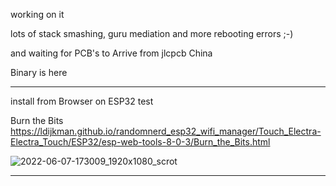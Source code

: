 working on it

lots of stack smashing, guru mediation and more rebooting errors ;-)

and waiting for PCB's to Arrive from jlcpcb China 

Binary is here

---

install from Browser on ESP32 test

Burn the Bits https://ldijkman.github.io/randomnerd_esp32_wifi_manager/Touch_Electra-Electra_Touch/ESP32/esp-web-tools-8-0-3/Burn_the_Bits.html

![2022-06-07-173009_1920x1080_scrot](https://user-images.githubusercontent.com/45427770/172420882-00eef05f-2362-4e73-a20b-e85ef382339a.png)

---
